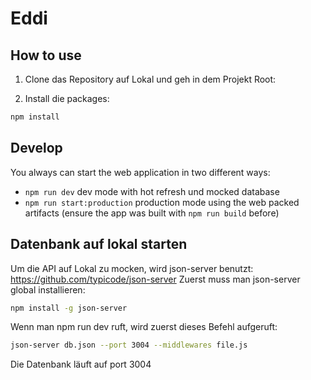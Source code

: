 # Eddi

## How to use

1) Clone das Repository auf Lokal und geh in dem Projekt Root:

<!-- #default-branch-switch -->

2) Install die packages:

```sh
npm install
```


## Develop
You always can start the web application in two different ways:
 - ```npm run dev``` dev mode with hot refresh und mocked database
 - ```npm run start:production``` production mode using the web packed artifacts (ensure the app was built with ```npm run build``` before)


## Datenbank auf lokal starten

Um die API auf Lokal zu mocken, wird json-server benutzt: https://github.com/typicode/json-server
Zuerst muss man json-server global installieren:

```sh
npm install -g json-server
```

Wenn man npm run dev ruft, wird zuerst dieses Befehl aufgeruft:

```sh
json-server db.json --port 3004 --middlewares file.js
```

Die Datenbank läuft auf port 3004
